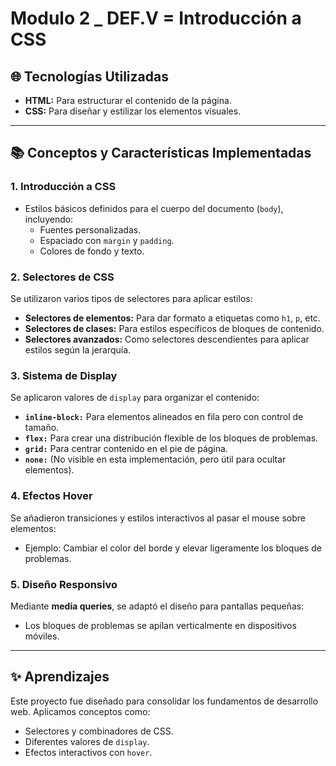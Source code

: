 # Modulo 2 _ DEF.V = Introducción a CSS



## 🌐 Tecnologías Utilizadas

- **HTML:** Para estructurar el contenido de la página.  
- **CSS:** Para diseñar y estilizar los elementos visuales.  

---

## 📚 Conceptos y Características Implementadas

### **1. Introducción a CSS**
- Estilos básicos definidos para el cuerpo del documento (`body`), incluyendo:  
  - Fuentes personalizadas.  
  - Espaciado con `margin` y `padding`.  
  - Colores de fondo y texto.

### **2. Selectores de CSS**
Se utilizaron varios tipos de selectores para aplicar estilos:  
- **Selectores de elementos:** Para dar formato a etiquetas como `h1`, `p`, etc.  
- **Selectores de clases:** Para estilos específicos de bloques de contenido.  
- **Selectores avanzados:** Como selectores descendientes para aplicar estilos según la jerarquía.  

### **3. Sistema de Display**
Se aplicaron valores de `display` para organizar el contenido:  
- **`inline-block:`** Para elementos alineados en fila pero con control de tamaño.  
- **`flex:`** Para crear una distribución flexible de los bloques de problemas.  
- **`grid:`** Para centrar contenido en el pie de página.  
- **`none:`** (No visible en esta implementación, pero útil para ocultar elementos).  

### **4. Efectos Hover**
Se añadieron transiciones y estilos interactivos al pasar el mouse sobre elementos:  
- Ejemplo: Cambiar el color del borde y elevar ligeramente los bloques de problemas.  

### **5. Diseño Responsivo**
Mediante **media queries**, se adaptó el diseño para pantallas pequeñas:  
- Los bloques de problemas se apilan verticalmente en dispositivos móviles.  

---
## ✨ Aprendizajes

Este proyecto fue diseñado para consolidar los fundamentos de desarrollo web. Aplicamos conceptos como:  
- Selectores y combinadores de CSS.  
- Diferentes valores de `display`.  
- Efectos interactivos con `hover`.  
